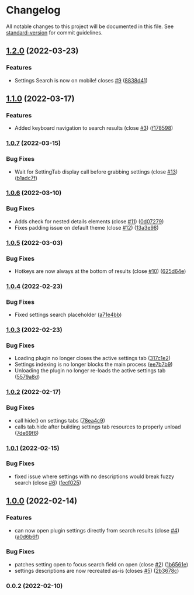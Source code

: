 # Changelog

All notable changes to this project will be documented in this file. See [standard-version](https://github.com/conventional-changelog/standard-version) for commit guidelines.

## [1.2.0](https://github.com/valentine195/obsidian-settings-search/compare/1.1.0...1.2.0) (2022-03-23)


### Features

* Settings Search is now on mobile! closes [#9](https://github.com/valentine195/obsidian-settings-search/issues/9) ([8838d41](https://github.com/valentine195/obsidian-settings-search/commit/8838d41f41428d89cdead96bd68a692834aa446c))

## [1.1.0](https://github.com/valentine195/obsidian-settings-search/compare/1.0.7...1.1.0) (2022-03-17)


### Features

* Added keyboard navigation to search results (close [#3](https://github.com/valentine195/obsidian-settings-search/issues/3)) ([f178598](https://github.com/valentine195/obsidian-settings-search/commit/f17859842d8d79237e9c64a6a1df818fb31dfa94))

### [1.0.7](https://github.com/valentine195/obsidian-settings-search/compare/1.0.6...1.0.7) (2022-03-15)


### Bug Fixes

* Wait for SettingTab display call before grabbing settings (close [#13](https://github.com/valentine195/obsidian-settings-search/issues/13)) ([b1adc7f](https://github.com/valentine195/obsidian-settings-search/commit/b1adc7f35a36bfe6424e88665e418bce66b1ff2c))

### [1.0.6](https://github.com/valentine195/obsidian-settings-search/compare/1.0.5...1.0.6) (2022-03-10)


### Bug Fixes

* Adds check for nested details elements (close [#11](https://github.com/valentine195/obsidian-settings-search/issues/11)) ([0d07279](https://github.com/valentine195/obsidian-settings-search/commit/0d072796f9613357a8462a98431db89d2b7e4f29))
* Fixes padding issue on default theme (close [#12](https://github.com/valentine195/obsidian-settings-search/issues/12)) ([13a3e98](https://github.com/valentine195/obsidian-settings-search/commit/13a3e985519de3cc01ee4b61f55e3e0b53d03a03))

### [1.0.5](https://github.com/valentine195/obsidian-settings-search/compare/1.0.4...1.0.5) (2022-03-03)


### Bug Fixes

* Hotkeys are now always at the bottom of results (close [#10](https://github.com/valentine195/obsidian-settings-search/issues/10)) ([625d64e](https://github.com/valentine195/obsidian-settings-search/commit/625d64e4af28c559a017c1d07075d1f0e3c3fefd))

### [1.0.4](https://github.com/valentine195/obsidian-settings-search/compare/1.0.3...1.0.4) (2022-02-23)


### Bug Fixes

* Fixed settings search placeholder ([a71e4bb](https://github.com/valentine195/obsidian-settings-search/commit/a71e4bb99fdf1aa40ddfa17c0e64d79bcd5cc2b5))

### [1.0.3](https://github.com/valentine195/obsidian-settings-search/compare/1.0.2...1.0.3) (2022-02-23)


### Bug Fixes

* Loading plugin no longer closes the active settings tab ([317c1e2](https://github.com/valentine195/obsidian-settings-search/commit/317c1e2ad104f36d044c1c9ecc8e0182a0c16c96))
* Settings indexing is no longer blocks the main process ([ee7b7b9](https://github.com/valentine195/obsidian-settings-search/commit/ee7b7b947cf3e00c987e122141e5ab19155a830b))
* Unloading the plugin no longer re-loads the active settings tab ([5579a8d](https://github.com/valentine195/obsidian-settings-search/commit/5579a8d5d55a85465431509e9ce33da3040707fc))

### [1.0.2](https://github.com/valentine195/obsidian-settings-search/compare/1.0.1...1.0.2) (2022-02-17)


### Bug Fixes

* call hide() on settings tabs ([78ea4c9](https://github.com/valentine195/obsidian-settings-search/commit/78ea4c9fc9de8bd1307607ec9ae9c27cf3429c8f))
* calls tab.hide after building settings tab resources to properly unload ([7de69f6](https://github.com/valentine195/obsidian-settings-search/commit/7de69f65d5e5fe040c090199f45af32a7fcd6010))

### [1.0.1](https://github.com/valentine195/obsidian-settings-search/compare/1.0.0...1.0.1) (2022-02-15)


### Bug Fixes

* fixed issue where settings with no descriptions would break fuzzy search (close [#6](https://github.com/valentine195/obsidian-settings-search/issues/6)) ([fecf025](https://github.com/valentine195/obsidian-settings-search/commit/fecf02500f90437487aed33133c1cf4ae1ad3b24))

## [1.0.0](https://github.com/valentine195/obsidian-settings-search/compare/0.0.2...1.0.0) (2022-02-14)


### Features

* can now open plugin settings directly from search results (close [#4](https://github.com/valentine195/obsidian-settings-search/issues/4)) ([a0d6b6f](https://github.com/valentine195/obsidian-settings-search/commit/a0d6b6f591b0126243287cb09fc407ee5398b2b9))


### Bug Fixes

* patches setting open to focus search field on open (close [#2](https://github.com/valentine195/obsidian-settings-search/issues/2)) ([1b6561e](https://github.com/valentine195/obsidian-settings-search/commit/1b6561e690061df0eaf535ee55f336fd369a2378))
* settings descriptions are now recreated as-is (closes [#5](https://github.com/valentine195/obsidian-settings-search/issues/5)) ([2b3678c](https://github.com/valentine195/obsidian-settings-search/commit/2b3678c8730fd0d7fd5fe8dbffa413e2e58b0f1d))

### 0.0.2 (2022-02-10)
